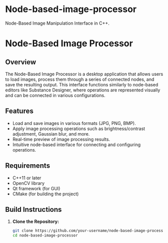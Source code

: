 # Node-based-image-processor
Node-Based Image Manipulation Interface in C++.

# Node-Based Image Processor

## Overview

The Node-Based Image Processor is a desktop application that allows users to load images, process them through a series of connected nodes, and save the resulting output. This interface functions similarly to node-based editors like Substance Designer, where operations are represented visually and can be connected in various configurations.

## Features

- Load and save images in various formats (JPG, PNG, BMP).
- Apply image processing operations such as brightness/contrast adjustment, Gaussian blur, and more.
- Real-time preview of image processing results.
- Intuitive node-based interface for connecting and configuring operations.

## Requirements

- C++11 or later
- OpenCV library
- Qt framework (for GUI)
- CMake (for building the project)

## Build Instructions

1. **Clone the Repository:**
   ```bash
   git clone https://github.com/your-username/node-based-image-processor.git
   cd node-based-image-processor
